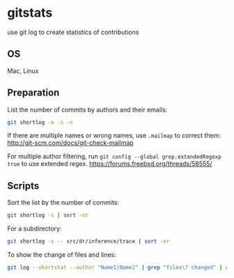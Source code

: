 # gitstats
use git log to create statistics of contributions

## OS
Mac, Linux

## Preparation

List the number of commits by authors and their emails:
```bash
git shortlog -e -s -n
```
If there are multiple names or wrong names, use `.mailmap` to correct them:
http://git-scm.com/docs/git-check-mailmap

For multiple author filtering, run `git config --global grep.extendedRegexp true` to use extended regex. 
https://forums.freebsd.org/threads/58555/

## Scripts

Sort the list by the number of commits:
```bash
git shortlog -s | sort -nr
```

For a subdirectory:
```bash
git shortlog -s -- src/dr/inference/trace | sort -nr
```

To show the change of files and lines:
```bash
git log --shortstat --author "Name1|Name2" | grep "files\? changed" | awk '{files+=$1; inserted+=$4; deleted+=$6} END {print "files changed:", files, ", lines inserted:", inserted, ", lines deleted:", deleted}'`
```

